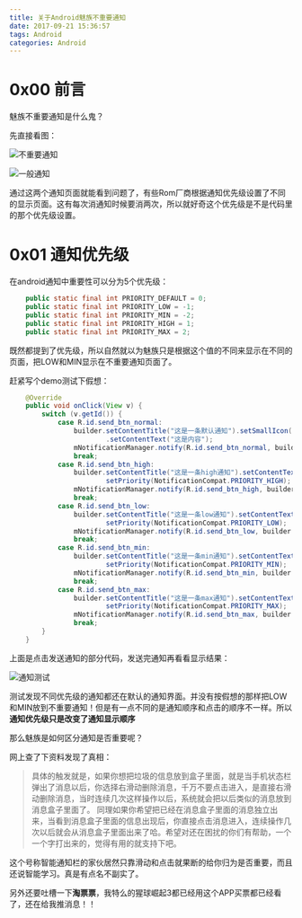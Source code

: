```yaml
---
title: 关于Android魅族不重要通知
date: 2017-09-21 15:36:57
tags: Android
categories: Android
---
```


# 0x00 前言

魅族不重要通知是什么鬼？

<!-- more -->

先直接看图：

![不重要通知](http://othg5ggzi.bkt.clouddn.com/%E4%B8%8D%E9%87%8D%E8%A6%81%E9%80%9A%E7%9F%A5.jpg)



![一般通知](http://othg5ggzi.bkt.clouddn.com/%E4%B8%80%E8%88%AC%E9%80%9A%E7%9F%A5.jpg)



通过这两个通知页面就能看到问题了，有些Rom厂商根据通知优先级设置了不同的显示页面。这有每次消通知时候要消两次，所以就好奇这个优先级是不是代码里的那个优先级设置。

# 0x01 通知优先级

在android通知中重要性可以分为5个优先级：

```java
    public static final int PRIORITY_DEFAULT = 0;
    public static final int PRIORITY_LOW = -1;
    public static final int PRIORITY_MIN = -2;
    public static final int PRIORITY_HIGH = 1;
    public static final int PRIORITY_MAX = 2;

```

既然都提到了优先级，所以自然就以为魅族只是根据这个值的不同来显示在不同的页面，把LOW和MIN显示在不重要通知页面了。

赶紧写个demo测试下假想：

```java
    @Override
    public void onClick(View v) {
        switch (v.getId()) {
            case R.id.send_btn_normal:
                builder.setContentTitle("这是一条默认通知").setSmallIcon(R.drawable.ic_launcher)
                        .setContentText("这是内容");
                mNotificationManager.notify(R.id.send_btn_normal, builder.build());
                break;
            case R.id.send_btn_high:
                builder.setContentTitle("这是一条high通知").setContentText("这是内容").setSmallIcon(R.drawable.ic_launcher).
                        setPriority(NotificationCompat.PRIORITY_HIGH);
                mNotificationManager.notify(R.id.send_btn_high, builder.build());
                break;
            case R.id.send_btn_low:
                builder.setContentTitle("这是一条low通知").setContentText("这是内容").setSmallIcon(R.drawable.ic_launcher).
                        setPriority(NotificationCompat.PRIORITY_LOW);
                mNotificationManager.notify(R.id.send_btn_low, builder.build());
                break;
            case R.id.send_btn_min:
                builder.setContentTitle("这是一条min通知").setContentText("这是内容").setSmallIcon(R.drawable.ic_launcher).
                        setPriority(NotificationCompat.PRIORITY_MIN);
                mNotificationManager.notify(R.id.send_btn_min, builder.build());
                break;
            case R.id.send_btn_max:
                builder.setContentTitle("这是一条max通知").setContentText("这是内容").setSmallIcon(R.drawable.ic_launcher).
                        setPriority(NotificationCompat.PRIORITY_MAX);
                mNotificationManager.notify(R.id.send_btn_max, builder.build());
                break;
        }
    }
```

上面是点击发送通知的部分代码，发送完通知再看看显示结果：

![通知测试](http://othg5ggzi.bkt.clouddn.com/%E9%80%9A%E7%9F%A5%E6%B5%8B%E8%AF%95.jpg)



测试发现不同优先级的通知都还在默认的通知界面。并没有按假想的那样把LOW和MIN放到不重要通知！但是有一点不同的是通知顺序和点击的顺序不一样。所以**通知优先级只是改变了通知显示顺序**

那么魅族是如何区分通知是否重要呢？

网上查了下资料发现了真相：

>具体的触发就是，如果你想把垃圾的信息放到盒子里面，就是当手机状态栏弹出了消息以后，你选择右滑动删除消息，千万不要点击进入，是直接右滑动删除消息，当时连续几次这样操作以后，系统就会把以后类似的消息放到消息盒子里面了。 同理如果你希望把已经在消息盒子里面的消息独立出来，当看到消息盒子里面的信息出现后，你直接点击消息进入，连续操作几次以后就会从消息盒子里面出来了哈。希望对还在困扰的你们有帮助，一个一个字打出来的，觉得有用的就支持下吧。



这个号称智能通知栏的家伙居然只靠滑动和点击就果断的给你归为是否重要，而且还说智能学习。真是有点名不副实了。

另外还要吐槽一下**淘票票**，我特么的猩球崛起3都已经用这个APP买票都已经看了，还在给我推消息！！

